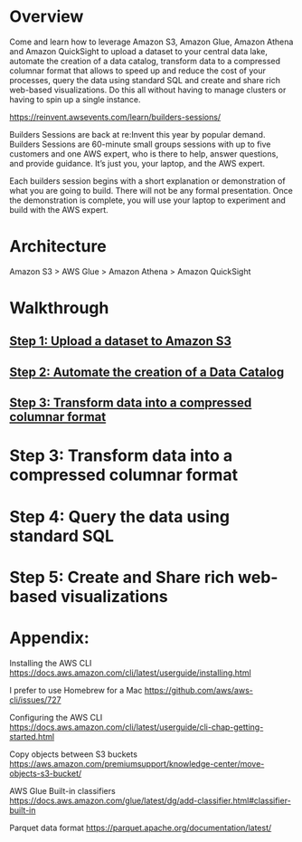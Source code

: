 # Overview
Come and learn how to leverage Amazon S3, Amazon Glue, Amazon Athena and Amazon QuickSight to upload a dataset to your central data lake, automate the creation of a data catalog, transform data to a compressed columnar format that allows to speed up and reduce the cost of your processes, query the data using standard SQL and create and share rich web-based visualizations. Do this all without having to manage clusters or having to spin up a single instance.

https://reinvent.awsevents.com/learn/builders-sessions/

Builders Sessions are back at re:Invent this year by popular demand. Builders Sessions are 60-minute small groups sessions with up to five customers and one AWS expert, who is there to help, answer questions, and provide guidance. It’s just you, your laptop, and the AWS expert.

Each builders session begins with a short explanation or demonstration of what you are going to build. There will not be any formal presentation. Once the demonstration is complete, you will use your laptop to experiment and build with the AWS expert.

# Architecture
Amazon S3 > AWS Glue > Amazon Athena > Amazon QuickSight

# Walkthrough
## [Step 1: Upload a dataset to Amazon S3](step-one.md)
## [Step 2: Automate the creation of a Data Catalog](step-two.md)
## [Step 3: Transform data into a compressed columnar format](step-three.md)

# Step 3: Transform data into a compressed columnar format

# Step 4: Query the data using standard SQL

# Step 5: Create and Share rich web-based visualizations


# Appendix:
Installing the AWS CLI
https://docs.aws.amazon.com/cli/latest/userguide/installing.html

I prefer to use Homebrew for a Mac
https://github.com/aws/aws-cli/issues/727

Configuring the AWS CLI
https://docs.aws.amazon.com/cli/latest/userguide/cli-chap-getting-started.html

Copy objects between S3 buckets
https://aws.amazon.com/premiumsupport/knowledge-center/move-objects-s3-bucket/

AWS Glue Built-in classifiers
https://docs.aws.amazon.com/glue/latest/dg/add-classifier.html#classifier-built-in

Parquet data format
https://parquet.apache.org/documentation/latest/